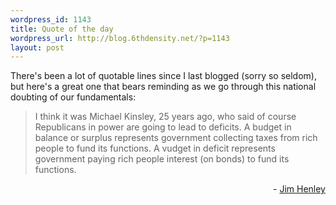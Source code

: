 ```yaml
--- 
wordpress_id: 1143
title: Quote of the day
wordpress_url: http://blog.6thdensity.net/?p=1143
layout: post
---
```

<p>There's been a lot of quotable lines since I last blogged (sorry so seldom), but here's a great one that bears reminding as we go through this national doubting of our fundamentals:</p><blockquote><p>I think it was Michael Kinsley, 25 years ago, who said of course Republicans in power are going to lead to deficits. A budget in balance or surplus represents government collecting taxes from rich people to fund its functions. A vudget in deficit represents government paying rich people interest (on bonds) to fund its functions.</p></blockquote>
<p align=right>- <a href="http://highclearing.com/index.php/archives/2008/10/05/8779">Jim Henley</a></p>
